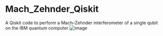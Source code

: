 # Mach_Zehnder_Qiskit
A Qiskit code to perform a Mach–Zehnder interferometer of a single qubit on the IBM quantum computer 
![image](https://user-images.githubusercontent.com/93529299/149800368-76a5584a-c842-461b-a410-cb438b7986a4.png)
